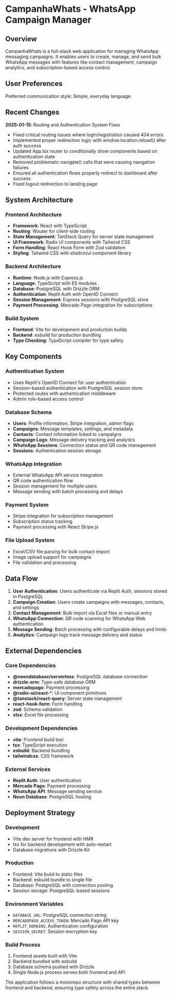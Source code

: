 # CampanhaWhats - WhatsApp Campaign Manager

## Overview

CampanhaWhats is a full-stack web application for managing WhatsApp messaging campaigns. It enables users to create, manage, and send bulk WhatsApp messages with features like contact management, campaign analytics, and subscription-based access control.

## User Preferences

Preferred communication style: Simple, everyday language.

## Recent Changes

**2025-01-15**: Routing and Authentication System Fixes
- Fixed critical routing issues where login/registration caused 404 errors
- Implemented proper redirection logic with window.location.reload() after auth success
- Updated App.tsx router to conditionally show components based on authentication state
- Removed problematic navigate() calls that were causing navigation failures
- Ensured all authentication flows properly redirect to dashboard after success
- Fixed logout redirection to landing page

## System Architecture

### Frontend Architecture
- **Framework**: React with TypeScript
- **Routing**: Wouter for client-side routing
- **State Management**: TanStack Query for server state management
- **UI Framework**: Radix UI components with Tailwind CSS
- **Form Handling**: React Hook Form with Zod validation
- **Styling**: Tailwind CSS with shadcn/ui component library

### Backend Architecture
- **Runtime**: Node.js with Express.js
- **Language**: TypeScript with ES modules
- **Database**: PostgreSQL with Drizzle ORM
- **Authentication**: Replit Auth with OpenID Connect
- **Session Management**: Express sessions with PostgreSQL store
- **Payment Processing**: Mercado Pago integration for subscriptions

### Build System
- **Frontend**: Vite for development and production builds
- **Backend**: esbuild for production bundling
- **Type Checking**: TypeScript compiler for type safety

## Key Components

### Authentication System
- Uses Replit's OpenID Connect for user authentication
- Session-based authentication with PostgreSQL session store
- Protected routes with authentication middleware
- Admin role-based access control

### Database Schema
- **Users**: Profile information, Stripe integration, admin flags
- **Campaigns**: Message templates, settings, and metadata
- **Contacts**: Contact information linked to campaigns
- **Campaign Logs**: Message delivery tracking and analytics
- **WhatsApp Sessions**: Connection status and QR code management
- **Sessions**: Authentication session storage

### WhatsApp Integration
- External WhatsApp API service integration
- QR code authentication flow
- Session management for multiple users
- Message sending with batch processing and delays

### Payment System
- Stripe integration for subscription management
- Subscription status tracking
- Payment processing with React Stripe.js

### File Upload System
- Excel/CSV file parsing for bulk contact import
- Image upload support for campaigns
- File validation and processing

## Data Flow

1. **User Authentication**: Users authenticate via Replit Auth, sessions stored in PostgreSQL
2. **Campaign Creation**: Users create campaigns with messages, contacts, and settings
3. **Contact Management**: Bulk import via Excel files or manual entry
4. **WhatsApp Connection**: QR code scanning for WhatsApp Web authentication
5. **Message Sending**: Batch processing with configurable delays and limits
6. **Analytics**: Campaign logs track message delivery and status

## External Dependencies

### Core Dependencies
- **@neondatabase/serverless**: PostgreSQL database connection
- **drizzle-orm**: Type-safe database ORM
- **mercadopago**: Payment processing
- **@radix-ui/react-***: UI component primitives
- **@tanstack/react-query**: Server state management
- **react-hook-form**: Form handling
- **zod**: Schema validation
- **xlsx**: Excel file processing

### Development Dependencies
- **vite**: Frontend build tool
- **tsx**: TypeScript execution
- **esbuild**: Backend bundling
- **tailwindcss**: CSS framework

### External Services
- **Replit Auth**: User authentication
- **Mercado Pago**: Payment processing
- **WhatsApp API**: Message sending service
- **Neon Database**: PostgreSQL hosting

## Deployment Strategy

### Development
- Vite dev server for frontend with HMR
- tsx for backend development with auto-restart
- Database migrations with Drizzle Kit

### Production
- Frontend: Vite build to static files
- Backend: esbuild bundle to single file
- Database: PostgreSQL with connection pooling
- Session storage: PostgreSQL-based sessions

### Environment Variables
- `DATABASE_URL`: PostgreSQL connection string
- `MERCADOPAGO_ACCESS_TOKEN`: Mercado Pago API key
- `REPLIT_DOMAINS`: Authentication configuration
- `SESSION_SECRET`: Session encryption key

### Build Process
1. Frontend assets built with Vite
2. Backend bundled with esbuild
3. Database schema pushed with Drizzle
4. Single Node.js process serves both frontend and API

The application follows a monorepo structure with shared types between frontend and backend, ensuring type safety across the entire stack.